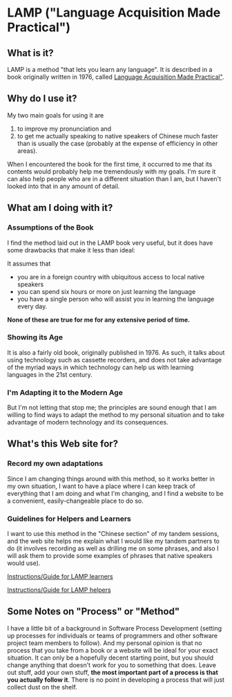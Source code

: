 # LAMP ("Language Acquisition Made Practical")

## What is it?
LAMP is a method "that lets you learn any language". It is described in a book originally written in 1976, called [Language Acquisition Made Practical"](https://www.amazon.com/Language-Acquisition-Made-Practical-Learners/dp/B0054RBDSM/).


## Why do I use it?
My two main goals for using it are
1. to improve my pronunciation and
2. to get me actually speaking to native speakers of Chinese
much faster than is usually the case (probably at the expense of efficiency in other areas).

When I encountered the book for the first time, it occurred to me that its contents would probably help me tremendously with my goals. I'm sure it can also help people who are in a different situation than I am, but I haven't looked into that in any amount of detail.

## What am I doing with it?

### Assumptions of the Book
I find the method laid out in the LAMP book very useful, but it does have some drawbacks that make it less than ideal:

It assumes that
* you are in a foreign country with ubiquitous access to local native speakers
* you can spend six hours or more on just learning the language
* you have a single person who will assist you in learning the language every day.

**None of these are true for me for any extensive period of time.**

### Showing its Age
It is also a fairly old book, originally published in 1976. As such, it talks about using technology such as cassette recorders, and does not take advantage of the myriad ways in which technology can help us with learning languages in the 21st century.

### I'm Adapting it to the Modern Age
But I'm not letting that stop me; the principles are sound enough that I am willing to find ways to adapt the method to my personal situation and to take advantage of modern technology and its consequences.

## What's this Web site for?

### Record my own adaptations
Since I am changing things around with this method, so it works better in my own situation, I want to have a place where I can keep track of everything that I am doing and what I'm changing, and I find a website to be a convenient, easily-changeable place to do so.

### Guidelines for Helpers and Learners
I want to use this method in the "Chinese section" of my tandem sessions, and the web site helps me explain what I would like my tandem partners to do (it involves recording as well as drilling me on some phrases, and also I will ask them  to provide some examples of phrases that native speakers would use).

[Instructions/Guide for LAMP learners](lamp-learner)

[Instructions/Guide for LAMP helpers](lamp-helper)

## Some Notes on "Process" or "Method"

I have a little bit of a background in Software Process Development (setting up processes for individuals or teams of programmers and other software project team members to follow). And my personal opinion is that no process that you take from a book or a website will be ideal for your exact situation. It can only be a hopefully decent starting point, but you should change anything that doesn't work for you to something that does. Leave out stuff, add your own stuff, **the most important part of a process is that you actually follow it**. There is no point in developing a process that will just collect dust on the shelf.
